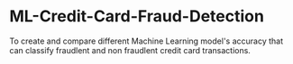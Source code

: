 # ML-Credit-Card-Fraud-Detection
To create and compare different Machine Learning model's accuracy that can classify fraudlent and non fraudlent credit card transactions. 
